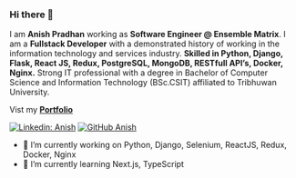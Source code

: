 ### Hi there 👋

I am **Anish Pradhan** working as **Software Engineer @ Ensemble Matrix**. I am a **Fullstack Developer** with a demonstrated history of working in the information technology and services industry. **Skilled in Python, Django, Flask, React JS, Redux, PostgreSQL, MongoDB, RESTfull API’s, Docker, Nginx.** Strong IT professional with a degree in Bachelor of Computer Science and Information Technology (BSc.CSIT) affiliated to Tribhuwan University.

Vist my **[Portfolio](https://anish-pradhan.com.np)**

[![Linkedin: Anish](https://img.shields.io/badge/-Anish-blue?style=flat-square&logo=Linkedin&logoColor=white&link=https://www.linkedin.com/in/anishpdhn/)](https://www.linkedin.com/in/anishpdhn/)
[![GitHub Anish](https://img.shields.io/github/followers/anishpradhan)](https://github.com/anishpradhan)

- 🔭 I’m currently working on Python, Django, Selenium, ReactJS, Redux, Docker, Nginx
- 🌱 I’m currently learning Next.js, TypeScript 
